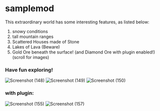 # samplemod
This extraordinary world has some interesting features, as listed below:
1. snowy conditions
2. tall mountain ranges
3. Scattered Houses made of Stone
3. Lakes of Lava (Beware)
4. Gold Ore beneath the surface! (and Diamond Ore with plugin enabled!) (scroll for images)

### Have fun exploring!

![Screenshot (148)](https://user-images.githubusercontent.com/24259630/71758227-d8ccbf80-2ea5-11ea-8658-50295024455d.png)
![Screenshot (149)](https://user-images.githubusercontent.com/24259630/71758228-d9655600-2ea5-11ea-9c34-8e1c3adf6679.png)
![Screenshot (150)](https://user-images.githubusercontent.com/24259630/71758229-d9655600-2ea5-11ea-8578-25f8dcd0b992.png)

### with plugin:
![Screenshot (155)](https://user-images.githubusercontent.com/24259630/71771371-72e24580-2f42-11ea-9f41-4937455f3fd9.png)
![Screenshot (157)](https://user-images.githubusercontent.com/24259630/71771372-72e24580-2f42-11ea-97ec-b8af419d7e25.png)
